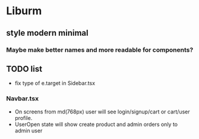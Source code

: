 # Liburm
## style modern minimal

### Maybe make better names and more readable for components? 

## TODO list 
- fix type of e.target in Sidebar.tsx 
### Navbar.tsx
- On screens from md(768px) user will see login/signup/cart or cart/user profile.
- UserOpen state will show create product and admin orders only to admin user 

